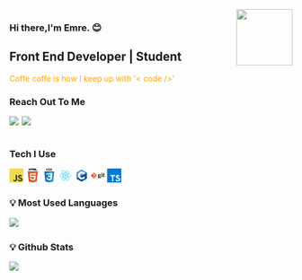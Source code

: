 <img src="https://media.giphy.com/media/JIX9t2j0ZTN9S/giphy.gif" align="right" width="100" height="100">

### Hi there,I'm Emre. :blush:

## Front End Developer | Student

<font color="orange">Coffe coffe is how I keep up with '< code />' </font>

### Reach Out To Me

[<img  width="22" src="https://unpkg.com/simple-icons@v7/icons/twitter.svg" align="left" />][twitter]
[<img  width="22" src="https://unpkg.com/simple-icons@v7/icons/linkedin.svg" align="left" />][linkedin]
<br/>
<br/>

[twitter]: https://twitter.com/EmreAtci10
[linkedin]: https://www.linkedin.com/in/emre-atcı-002b75237/

### Tech I Use

<img src="https://raw.githubusercontent.com/github/explore/80688e429a7d4ef2fca1e82350fe8e3517d3494d/topics/javascript/javascript.png" width="25" height="25">
<img src="https://raw.githubusercontent.com/github/explore/80688e429a7d4ef2fca1e82350fe8e3517d3494d/topics/html/html.png" width="25" height="25">
<img src="https://raw.githubusercontent.com/github/explore/80688e429a7d4ef2fca1e82350fe8e3517d3494d/topics/css/css.png" width="25" height="25">
<img src="https://raw.githubusercontent.com/github/explore/80688e429a7d4ef2fca1e82350fe8e3517d3494d/topics/react/react.png" width="25" height="25">
<img src="https://raw.githubusercontent.com/github/explore/80688e429a7d4ef2fca1e82350fe8e3517d3494d/topics/c/c.png" width="25" height="25">
<img src="https://raw.githubusercontent.com/github/explore/80688e429a7d4ef2fca1e82350fe8e3517d3494d/topics/git/git.png" width="25" height="25">
<img src="https://raw.githubusercontent.com/github/explore/80688e429a7d4ef2fca1e82350fe8e3517d3494d/topics/typescript/typescript.png" width="25" height="25">



### :bulb: Most Used Languages

<img src="https://github-readme-stats.vercel.app/api/top-langs/?username=anuraghazra&layout=compact">

### :bulb: Github Stats

<img src="https://github-readme-stats.vercel.app/api?username=Emre-n&theme=highcontrast">

<!-- <img height="32" width="32" src="https://unpkg.com/simple-icons@v7/icons/[ICON SLUG].svg" />

<img height="32" width="32" src="https://unpkg.com/simple-icons@v7/icons/[#1DA1F2].svg" /> -->

